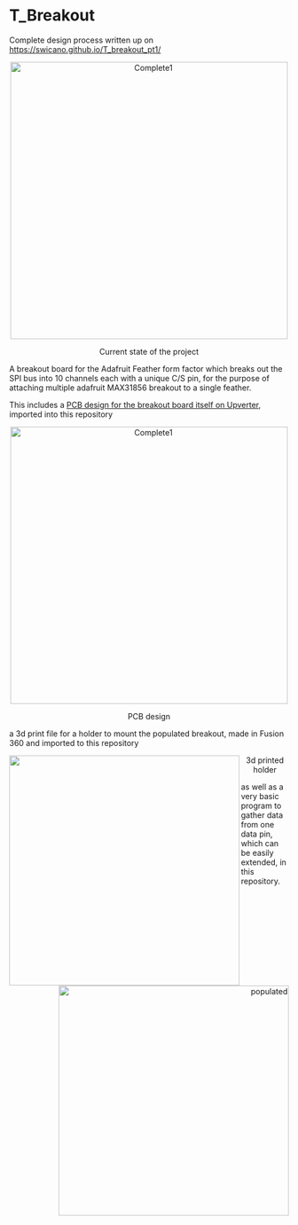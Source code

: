 # T_Breakout

Complete design process written up on https://swicano.github.io/T_breakout_pt1/

<p align="center">
  <img src="https://raw.githubusercontent.com/Swicano/swicano.github.io/master/images/T_breakout/Complete1.jpg" alt="Complete1" align="center" width="500" />
  <p align="center"> Current state of the project </p>
</p>

A breakout board for the Adafruit Feather form factor which breaks out the SPI bus into 10 channels each with a unique C/S pin, for the purpose of attaching multiple adafruit MAX31856 breakout to a single feather.

This includes a [PCB design for the breakout board itself on Upverter](https://upverter.com/design/swicano/06dc52c63de35df1/kompass-iii/), imported into this repository
<p align="center">
  <img src="https://raw.githubusercontent.com/Swicano/swicano.github.io/master/images/T_breakout2/Breakout%20PCB%20layout%20v1.JPG" alt="Complete1" align="center" width="500" />
  <p align="center"> PCB design </p>
</p>
a 3d print file for a holder to mount the populated breakout, made in Fusion 360 and imported to this repository

<p>
<p align="center">
    <p align="left"><img src="https://raw.githubusercontent.com/Swicano/swicano.github.io/master/images/T_breakout2/Thermocouple_reader_unpopulated.PNG" align="left" width="415"/></p>
    <p align="right"><img src="https://raw.githubusercontent.com/Swicano/swicano.github.io/master/images/T_breakout2/Thermocouple_reader_populated.png" alt="populated" align="right" width="415"/></p>
</p>
<p align="center"> 3d printed holder </p>
</p>

<p>
as well as a very basic program to gather data from one data pin, which can be easily extended, in this repository.
</p>
